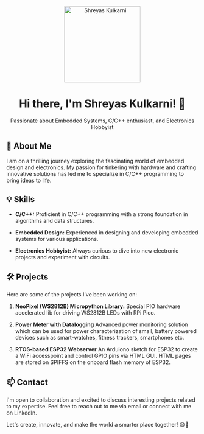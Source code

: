 <div align="center">
  <img src="https://avatars.githubusercontent.com/u/30172640?v=4" alt="Shreyas Kulkarni" width="200px">
  <h1>Hi there, I'm Shreyas Kulkarni! 👋</h1>
  <p>Passionate about Embedded Systems, C/C++ enthusiast, and Electronics Hobbyist</p>
</div>

## 🚀 About Me

I am on a thrilling journey exploring the fascinating world of embedded design and electronics. My passion for tinkering with hardware and crafting innovative solutions has led me to specialize in C/C++ programming to bring ideas to life.

## 💡 Skills

- **C/C++:** Proficient in C/C++ programming with a strong foundation in algorithms and data structures.

- **Embedded Design:** Experienced in designing and developing embedded systems for various applications.

- **Electronics Hobbyist:** Always curious to dive into new electronic projects and experiment with circuits.

## 🛠️ Projects

Here are some of the projects I've been working on:

1. **NeoPixel (WS2812B) Micropython Library:** Special PIO hardware accelerated lib for driving WS2812B LEDs with RPi Pico.

2. **Power Meter with Datalogging** Advanced power monitoring solution which can be used for power characterization of small, battery powered devices such as smart-watches, fitness trackers, smartphones etc.
   
4. **RTOS-based ESP32 Webserver** An Arduiono sketch for ESP32 to create a WiFi accesspoint and control GPIO pins via HTML GUI. HTML pages are stored on SPIFFS on the onboard flash memory of ESP32.

## 📫 Contact

I'm open to collaboration and excited to discuss interesting projects related to my expertise. Feel free to reach out to me via email or connect with me on LinkedIn.

Let's create, innovate, and make the world a smarter place together! 😄🌟
